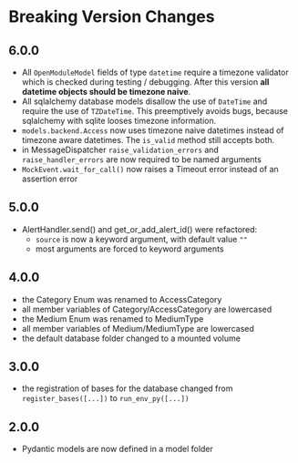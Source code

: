 # Breaking Version Changes

## 6.0.0

* All `OpenModuleModel` fields of type `datetime` require a timezone validator which is checked during testing /
  debugging. After this version **all datetime objects should be timezone naive**.
* All sqlalchemy database models disallow the use of `DateTime` and require the use of `TZDateTime`. This preemptively
  avoids bugs, because sqlalchemy with sqlite looses timezone information.
* `models.backend.Access` now uses timezone naive datetimes instead of timezone aware datetimes. The `is_valid` method
  still accepts both.
* in MessageDispatcher `raise_validation_errors` and `raise_handler_errors` are now required to be named arguments
* `MockEvent.wait_for_call()` now raises a Timeout error instead of an assertion error

## 5.0.0

* AlertHandler.send() and get_or_add_alert_id() were refactored:
    * `source` is now a keyword argument, with default value `""`
    * most arguments are forced to keyword arguments

## 4.0.0

* the Category Enum was renamed to AccessCategory
* all member variables of Category/AccessCategory are lowercased
* the Medium Enum was renamed to MediumType
* all member variables of Medium/MediumType are lowercased
* the default database folder changed to a mounted volume

## 3.0.0

* the registration of bases for the database changed from `register_bases([...])` to `run_env_py([...])`

## 2.0.0

* Pydantic models are now defined in a model folder